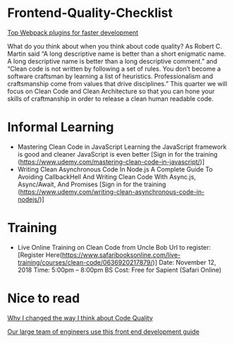 # Frontend-Quality-Checklist

[Top Webpack plugins for faster development](https://codeburst.io/top-webpack-plugins-for-faster-development-a2f6accb7a3e)


What do you think about when you think about code quality?
As Robert C. Martin said “A long descriptive name is better than a short enigmatic name. A long descriptive name is better than a long descriptive comment.”  and “Clean code is not written by following a set of rules. You don’t become a software craftsman by learning a list of heuristics. Professionalism and craftsmanship come from values that drive disciplines.” 
This quarter we will focus on Clean Code and Clean Architecture so that you can hone your skills of craftmanship in order to release a clean human readable code. 


# Informal Learning
- Mastering Clean Code in JavaScript
Learning the JavaScript framework is good and cleaner JavaScript is even better
[Sign in for the training (https://www.udemy.com/mastering-clean-code-in-javascript/)]
- Writing Clean Asynchronous Code In Node.js
A Complete Guide To Avoiding CallbackHell And Writing Clean Code With Async.js, Async/Await, And Promises
[Sign in for the training (https://www.udemy.com/writing-clean-asynchronous-code-in-nodejs/)]

# Training

- Live Online Training on Clean Code from Uncle Bob
Url to register: [Register Here(https://www.safaribooksonline.com/live-training/courses/clean-code/0636920217879/)]
Date: November 12, 2018
Time: 5:00pm – 8:00pm BS
Cost: Free for Sapient (Safari Online)

# Nice to read
[Why I changed the way I think about Code Quality](https://medium.freecodecamp.org/why-i-changed-the-way-i-think-about-code-quality-88c5d8d57e68)

[Our large team of engineers use this front end development guide](https://medium.freecodecamp.org/grabs-front-end-guide-for-large-teams-484d4033cc41)


